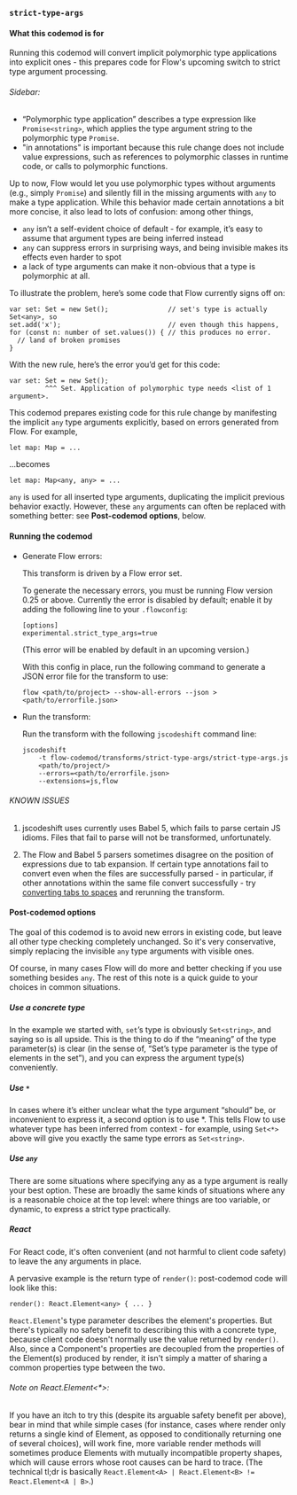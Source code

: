 ### `strict-type-args`

#### What this codemod is for

Running this codemod will convert implicit polymorphic type applications into explicit ones - this prepares code for Flow's upcoming switch to strict type argument processing.

###### Sidebar:
* “Polymorphic type application” describes a type expression like `Promise<string>`, which applies the type argument string to the polymorphic type `Promise`.
* "in annotations" is important because this rule change does not include value expressions, such as references to polymorphic classes in runtime code, or calls to polymorphic functions.

Up to now, Flow would let you use polymorphic types without arguments (e.g., simply `Promise`) and silently fill in the missing arguments with `any` to make a type application. While this behavior made certain annotations a bit more concise, it also lead to lots of confusion: among other things,
* `any` isn’t a self-evident choice of default  - for example, it’s easy to assume that argument types are being inferred instead
* `any` can suppress errors in surprising ways, and being invisible makes its effects even harder to spot
* a lack of type arguments can make it non-obvious that a type is polymorphic at all.

To illustrate the problem, here’s some code that Flow currently signs off on:
```
var set: Set = new Set();               // set's type is actually Set<any>, so
set.add('x');                           // even though this happens,
for (const n: number of set.values()) { // this produces no error.
  // land of broken promises
}
```
With the new rule, here’s the error you’d get for this code:
```
var set: Set = new Set();
         ^^^ Set. Application of polymorphic type needs <list of 1 argument>.
```

This codemod prepares existing code for this rule change by manifesting the implicit `any` type arguments explicitly, based on errors generated from Flow. For example,

```
let map: Map = ...
```

...becomes

```
let map: Map<any, any> = ...
```

`any` is used for all inserted type arguments, duplicating the implicit previous behavior exactly. However, these `any` arguments can often be replaced with something better: see **Post-codemod options**, below.

#### Running the codemod

* Generate Flow errors:

    This transform is driven by a Flow error set.

    To generate the necessary errors, you must be running Flow version 0.25
    or above. Currently the error is disabled by default; enable it by adding
    the following line to your `.flowconfig`:

    ```
    [options]
    experimental.strict_type_args=true
    ```

    (This error will be enabled by default in an upcoming version.)

    With this config in place, run the following command to generate a JSON
    error file for the transform to use:

    ```
    flow <path/to/project> --show-all-errors --json > <path/to/errorfile.json>
    ```

* Run the transform:

    Run the transform with the following `jscodeshift` command line:

    ```
    jscodeshift
        -t flow-codemod/transforms/strict-type-args/strict-type-args.js
        <path/to/project/>
        --errors=<path/to/errorfile.json>
        --extensions=js,flow
    ```

###### KNOWN ISSUES

1. jscodeshift uses currently uses Babel 5, which fails to parse certain JS idioms.
Files that fail to parse will not be transformed, unfortunately.

2. The Flow and Babel 5 parsers sometimes disagree on the position of expressions
due to tab expansion. If certain type annotations fail to convert even when the
files are successfully parsed - in particular, if other annotations within the
same file convert successfully - try [converting tabs to spaces](http://i.imgur.com/qx2VUgo.gif) and rerunning the
transform.

#### Post-codemod options

The goal of this codemod is to avoid new errors in existing code, but leave all other type checking completely unchanged. So it's very conservative, simply replacing the invisible `any` type arguments with visible ones.

Of course, in many cases Flow will do more and better checking if you use something besides `any`. The rest of this note is a quick guide to your choices in common situations.

##### Use a concrete type

In the example we started with, `set`’s type is obviously `Set<string>`, and saying so is all upside. This is the thing to do if the “meaning” of the type parameter(s) is clear (in the sense of, “Set’s type parameter is the type of elements in the set”), and you can express the argument type(s) conveniently.

##### Use `*`

In cases where it’s either unclear what the type argument “should” be, or inconvenient to express it, a second option is to use *. This tells Flow to use whatever type has been inferred from context - for example, using `Set<*>` above will give you exactly the same type errors as `Set<string>`.

##### Use `any`

There are some situations where specifying any as a type argument is really your best option. These are broadly the same kinds of situations where any is a reasonable choice at the top level: where things are too variable, or dynamic, to express a strict type practically.

##### React

For React code, it's often convenient (and not harmful to client code safety) to leave the any arguments in place.

A pervasive example is the return type of `render()`: post-codemod code will look like this:
```
render(): React.Element<any> { ... }
```
`React.Element`'s type parameter describes the element's properties. But there's typically no safety benefit to describing this with a concrete type, because client code doesn't normally use the value returned by `render()`.
Also, since a Component's properties are decoupled from the properties of the Element(s) produced by render, it isn't simply a matter of sharing a common properties type between the two.

###### Note on React.Element<*>:

If you have an itch to try this (despite its arguable safety benefit per above), bear in mind that while simple cases (for instance, cases where render only returns a single kind of Element, as opposed to conditionally returning one of several choices), will work fine, more variable render methods will sometimes produce Elements with mutually incompatible property shapes, which will cause errors whose root causes can be hard to trace. (The technical tl;dr is basically `React.Element<A> | React.Element<B> != React.Element<A | B>`.)
